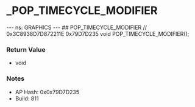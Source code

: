 # _POP_TIMECYCLE_MODIFIER

--- ns: GRAPHICS --- ## POP_TIMECYCLE_MODIFIER  // 0x3C8938D7D872211E 0x79D7D235 void POP_TIMECYCLE_MODIFIER();

### Return Value
* void

### Notes
* AP Hash: 0x0x79D7D235
* Build: 811

